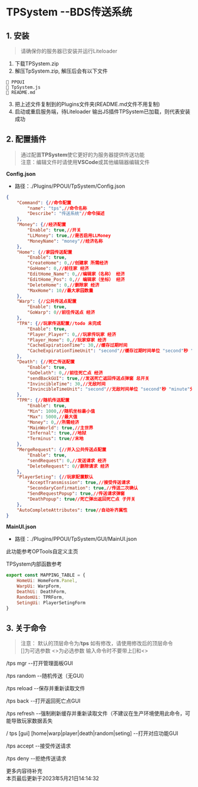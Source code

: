 # TPSystem --BDS传送系统

## 1. 安装
> 请确保你的服务器已安装并运行Liteloader   

1. 下载TPSystem.zip
2. 解压TpSystem.zip, 解压后会有以下文件  

```file
📁 PPOUI
📄 TpSystem.js
📄 README.md
```

3. 把上述文件复制到的Plugins文件夹(README.md文件不用复制)  
4. 启动或重启服务端，待Liteloader 输出JS插件TPSystem已加载，则代表安装成功    

## 2. 配置插件   

> 通过配置**TPSystem**使它更好的为服务器提供传送功能    
> 注意：编辑文件时请使用**VSCode**或其他编辑器编辑文件

**Config.json**
- 路径：./Plugins/PPOUI/TpSystem/Config.json  

```json
{
    "Command": {//命令配置
        "name": "tps",//命令名称
        "Describe": "传送系统"//命令描述
    },
    "Money": {//经济配置
        "Enable": true,//开关
        "LLMoney": true,//是否启用LLMoney
        "MoneyName": "money"//经济名称
    },
    "Home": {//家园传送配置
        "Enable": true,
        "CreateHome": 0,//创建家 所需经济
        "GoHome": 0,//前往家 经济
        "EditHome_Name": 0,//编辑家（名称） 经济
        "EditHome_Pos": 0,// 编辑家（坐标） 经济
        "DeleteHome": 0,//删除家 经济
        "MaxHome": 10//最大家园数量
    },
    "Warp": {//公共传送点配置
        "Enable": true,
        "GoWarp": 0//前往传送点 经济
    },
    "TPA": {//玩家传送配置//todo 未完成
        "Enable": true,
        "Player_Player": 0,//玩家传玩家 经济
        "Player_Home": 0,//玩家穿家 经济
        "CacheExpirationTime": 30,//缓存过期时间
        "CacheExpirationTimeUnit": "second"//缓存过期时间单位 "second"秒 "minute"分钟
    },
    "Death": {//死亡传送配置
        "Enable": true,
        "GoDelath": 0,//前往死亡点 经济
        "sendBackGUI": true,//发送死亡返回传送点弹窗 总开关
        "InvincibleTime": 30,//无敌时间 
        "InvincibleTimeUnit": "second"//无敌时间单位 "second"秒 "minute"分钟
    },
    "TPR": {//随机传送配置
        "Enable": true,
        "Min": 1000,//随机坐标最小值
        "Max": 5000,//最大值
        "Money": 0,//所需经济
        "MainWorld": true,//主世界
        "Infernal": true,//地狱
        "Terminus": true//末地
    },
    "MergeRequest": {//并入公共传送点配置
        "Enable": true,
        "sendRequest": 0,//发送请求 经济
        "DeleteRequest": 0//删除请求 经济
    },
    "PlayerSeting": {//玩家配置默认
        "AcceptTransmission": true,//接受传送请求
        "SecondaryConfirmation": true,//传送二次确认
        "SendRequestPopup": true,//传送请求弹窗
        "DeathPopup": true//死亡弹出返回死亡点 子开关
    },
    "AutoCompleteAttributes": true//自动补齐属性
}
```

**MainUI.json**
- 路径：./Plugins/PPOUI/TpSystem/GUI/MainUI.json

此功能参考OPTools自定义主页

TPSystem内部函数参考
```js
export const MAPPING_TABLE = {
    HomeUi: HomeForm.Panel,
    WarpUi: WarpForm,
    DeathUi: DeathForm,
    RandomUi: TPRForm,
    SetingUi: PlayerSetingForm
}
```

## 3. 关于命令
> 注意： 默认的顶层命令为/**tps** 如有修改，请使用修改后的顶层命令   
> []为可选参数  <>为必选参数   输入命令时不要带上[]和<>   

/tps mgr        --打开管理面板GUI

/tps random     --随机传送（无GUI）

/tps reload     --保存并重新读取文件

/tps back       --打开返回死亡点GUI

/tps refresh    --强制刷新缓存并重新读取文件（不建议在生产环境使用此命令，可能导致玩家数据丢失

/ tps [gui] [home|warp|player|death|random|seting]      --打开对应功能GUI

/tps accept     --接受传送请求

/tps deny       --拒绝传送请求

更多内容待补充   
本页最后更新于2023年5月21日14:14:32